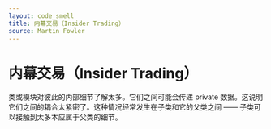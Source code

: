 ```yaml
---
layout: code_smell
title: 内幕交易（Insider Trading）
source: Martin Fowler
---
```


# 内幕交易（Insider Trading）
类或模块对彼此的内部细节了解太多。它们之间可能会传递 private 数据。这说明它们之间的耦合太紧密了。这种情况经常发生在子类和它的父类之间 —— 子类可以接触到太多本应属于父类的细节。